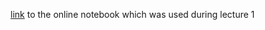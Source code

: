[link](https://miro.com/welcomeonboard/QndUQkE4aDI0V2RIOFI0eWZibWxMUmJTY3kyclBVWDQydW4xdkNESWo2ZEllWUl6S2FNNDlXQ2NRTEExWkFyNHwzNDU4NzY0NTcxNzczMzU1OTgzfDI=?share_link_id=304220410267) to the online notebook which was used during lecture 1
